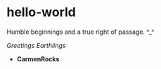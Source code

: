 # hello-world
Humble beginnings and a true right of passage. ^_^

*Greetings Earthlings*


- **CarmenRocks**
